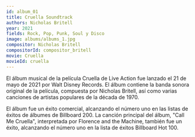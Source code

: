 ```yaml
---
id: album_01
title: Cruella Soundtrack
authors: Nicholas Britell
year: 2021
fields: Rock, Pop, Punk, Soul y Disco
image: albums/albums_1.jpg
compositor: Nicholas Britell
compositorId: compositor_britell
movie: Cruella
movieId: cruella
---
```

El álbum musical de la película Cruella de Live Action fue lanzado el 21 de mayo de 2021 por Walt Disney Records. El álbum contiene la banda sonora original de la película, compuesta por Nicholas Britell, así como varias canciones de artistas populares de la década de 1970.

El álbum fue un éxito comercial, alcanzando el número uno en las listas de éxitos de álbumes de Billboard 200. La canción principal del álbum, "Call Me Cruella", interpretada por Florence and the Machine, también fue un éxito, alcanzando el número uno en la lista de éxitos Billboard Hot 100.
